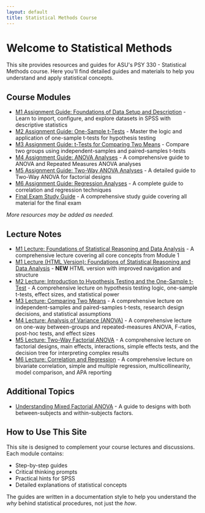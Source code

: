 ```yaml
---
layout: default
title: Statistical Methods Course
---
```


# Welcome to Statistical Methods

This site provides resources and guides for ASU's PSY 330 - Statistical Methods course. Here you'll find detailed guides and materials to help you understand and apply statistical concepts.

## Course Modules

- [M1 Assignment Guide: Foundations of Data Setup and Description](/m1) - Learn to import, configure, and explore datasets in SPSS with descriptive statistics
- [M2 Assignment Guide: One-Sample t-Tests](/m2) - Master the logic and application of one-sample t-tests for hypothesis testing
- [M3 Assignment Guide: t-Tests for Comparing Two Means](/m3) - Compare two groups using independent-samples and paired-samples t-tests
- [M4 Assignment Guide: ANOVA Analyses](/m4) - A comprehensive guide to ANOVA and Repeated Measures ANOVA analyses
- [M5 Assignment Guide: Two-Way ANOVA Analyses](/m5) - A detailed guide to Two-Way ANOVA for factorial designs
- [M6 Assignment Guide: Regression Analyses](/m6) - A complete guide to correlation and regression techniques
- [Final Exam Study Guide](/final-exam) - A comprehensive study guide covering all material for the final exam

_More resources may be added as needed._

## Lecture Notes

- [M1 Lecture: Foundations of Statistical Reasoning and Data Analysis](/m1-lecture) - A comprehensive lecture covering all core concepts from Module 1
- [M1 Lecture (HTML Version): Foundations of Statistical Reasoning and Data Analysis](/m1-lecture.html) - **NEW** HTML version with improved navigation and structure
- [M2 Lecture: Introduction to Hypothesis Testing and the One-Sample t-Test](/m2-lecture) - A comprehensive lecture on hypothesis testing logic, one-sample t-tests, effect sizes, and statistical power
- [M3 Lecture: Comparing Two Means](/m3-lecture) - A comprehensive lecture on independent-samples and paired-samples t-tests, research design decisions, and statistical assumptions
- [M4 Lecture: Analysis of Variance (ANOVA)](/m4-lecture) - A comprehensive lecture on one-way between-groups and repeated-measures ANOVA, F-ratios, post-hoc tests, and effect sizes
- [M5 Lecture: Two-Way Factorial ANOVA](/m5-lecture) - A comprehensive lecture on factorial designs, main effects, interactions, simple effects tests, and the decision tree for interpreting complex results
- [M6 Lecture: Correlation and Regression](/m6-lecture) - A comprehensive lecture on bivariate correlation, simple and multiple regression, multicollinearity, model comparison, and APA reporting

## Additional Topics

- [Understanding Mixed Factorial ANOVA](/mixed-factorial-anova) - A guide to designs with both between-subjects and within-subjects factors.

## How to Use This Site

This site is designed to complement your course lectures and discussions. Each module contains:

- Step-by-step guides
- Critical thinking prompts
- Practical hints for SPSS
- Detailed explanations of statistical concepts

The guides are written in a documentation style to help you understand the _why_ behind statistical procedures, not just the _how_.
